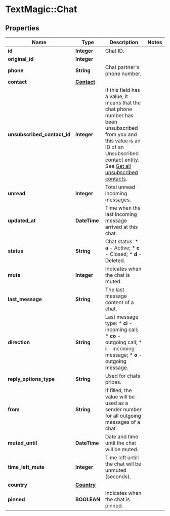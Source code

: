 # TextMagic::Chat

## Properties
Name | Type | Description | Notes
------------ | ------------- | ------------- | -------------
**id** | **Integer** | Chat ID. | 
**original_id** | **Integer** |  | 
**phone** | **String** | Chat partner&#39;s phone number. | 
**contact** | [**Contact**](Contact.md) |  | 
**unsubscribed_contact_id** | **Integer** | If this field has a value, it means that the chat phone number has been unsubscribed from you and this value is an ID of an Unsubscribed contact entity. See [Get all unsubscribed contacts](https://docs.textmagic.com/#operation/getUnsubscribers). | 
**unread** | **Integer** | Total unread incoming messages. | 
**updated_at** | **DateTime** | Time when the last incoming message arrived at this chat. | 
**status** | **String** | Chat status:   * **a** - Active;   * **c** - Closed;   * **d** - Deleted.  | 
**mute** | **Integer** | Indicates when the chat is muted. | 
**last_message** | **String** | The last message content of a chat. | 
**direction** | **String** | Last message type: * **ci** - incoming call; * **co** - outgoing call; * **i** - incoming message; * **o** - outgoing message.  | 
**reply_options_type** | **String** | Used for chats prices. | 
**from** | **String** | If filled, the value will be used as a sender number for all outgoing messages of a chat. | 
**muted_until** | **DateTime** | Date and time until the chat will be muted. | 
**time_left_mute** | **Integer** | Time left untill the chat will be unmuted (seconds). | 
**country** | [**Country**](Country.md) |  | 
**pinned** | **BOOLEAN** | Indicates when the chat is pinned. | 


